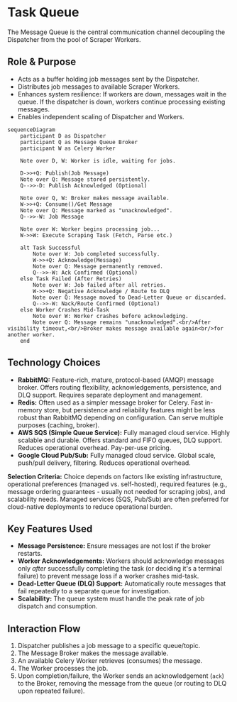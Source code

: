 # Task Queue

The Message Queue is the central communication channel decoupling the Dispatcher from the pool of Scraper Workers.

## Role & Purpose

*   Acts as a buffer holding job messages sent by the Dispatcher.
*   Distributes job messages to available Scraper Workers.
*   Enhances system resilience: If workers are down, messages wait in the queue. If the dispatcher is down, workers continue processing existing messages.
*   Enables independent scaling of Dispatcher and Workers.

```mermaid
sequenceDiagram
    participant D as Dispatcher
    participant Q as Message Queue Broker
    participant W as Celery Worker

    Note over D, W: Worker is idle, waiting for jobs.

    D->>+Q: Publish(Job Message)
    Note over Q: Message stored persistently.
    Q-->>-D: Publish Acknowledged (Optional)

    Note over Q, W: Broker makes message available.
    W->>+Q: Consume()/Get Message
    Note over Q: Message marked as "unacknowledged".
    Q-->>-W: Job Message

    Note over W: Worker begins processing job...
    W->>W: Execute Scraping Task (Fetch, Parse etc.)

    alt Task Successful
        Note over W: Job completed successfully.
        W->>+Q: Acknowledge(Message)
        Note over Q: Message permanently removed.
        Q-->>-W: Ack Confirmed (Optional)
    else Task Failed (After Retries)
        Note over W: Job failed after all retries.
        W->>+Q: Negative Acknowledge / Route to DLQ
        Note over Q: Message moved to Dead-Letter Queue or discarded.
        Q-->>-W: Nack/Route Confirmed (Optional)
    else Worker Crashes Mid-Task
        Note over W: Worker crashes before acknowledging.
        Note over Q: Message remains "unacknowledged".<br/>After visibility timeout,<br/>Broker makes message available again<br/>for another worker.
    end
```

## Technology Choices

*   **RabbitMQ:** Feature-rich, mature, protocol-based (AMQP) message broker. Offers routing flexibility, acknowledgements, persistence, and DLQ support. Requires separate deployment and management.
*   **Redis:** Often used as a simpler message broker for Celery. Fast in-memory store, but persistence and reliability features might be less robust than RabbitMQ depending on configuration. Can serve multiple purposes (caching, broker).
*   **AWS SQS (Simple Queue Service):** Fully managed cloud service. Highly scalable and durable. Offers standard and FIFO queues, DLQ support. Reduces operational overhead. Pay-per-use pricing.
*   **Google Cloud Pub/Sub:** Fully managed cloud service. Global scale, push/pull delivery, filtering. Reduces operational overhead.

**Selection Criteria:** Choice depends on factors like existing infrastructure, operational preferences (managed vs. self-hosted), required features (e.g., message ordering guarantees - usually not needed for scraping jobs), and scalability needs. Managed services (SQS, Pub/Sub) are often preferred for cloud-native deployments to reduce operational burden.

## Key Features Used

*   **Message Persistence:** Ensure messages are not lost if the broker restarts.
*   **Worker Acknowledgements:** Workers should acknowledge messages only *after* successfully completing the task (or deciding it's a terminal failure) to prevent message loss if a worker crashes mid-task.
*   **Dead-Letter Queue (DLQ) Support:** Automatically route messages that fail repeatedly to a separate queue for investigation.
*   **Scalability:** The queue system must handle the peak rate of job dispatch and consumption.

## Interaction Flow

1.  Dispatcher publishes a job message to a specific queue/topic.
2.  The Message Broker makes the message available.
3.  An available Celery Worker retrieves (consumes) the message.
4.  The Worker processes the job.
5.  Upon completion/failure, the Worker sends an acknowledgement (`ack`) to the Broker, removing the message from the queue (or routing to DLQ upon repeated failure).